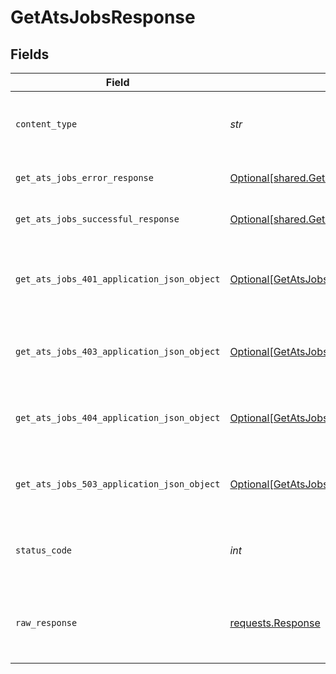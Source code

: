 # GetAtsJobsResponse


## Fields

| Field                                                                                                | Type                                                                                                 | Required                                                                                             | Description                                                                                          |
| ---------------------------------------------------------------------------------------------------- | ---------------------------------------------------------------------------------------------------- | ---------------------------------------------------------------------------------------------------- | ---------------------------------------------------------------------------------------------------- |
| `content_type`                                                                                       | *str*                                                                                                | :heavy_check_mark:                                                                                   | HTTP response content type for this operation                                                        |
| `get_ats_jobs_error_response`                                                                        | [Optional[shared.GetAtsJobsErrorResponse]](../../models/shared/getatsjobserrorresponse.md)           | :heavy_minus_sign:                                                                                   | GET /ats/jobs Error response                                                                         |
| `get_ats_jobs_successful_response`                                                                   | [Optional[shared.GetAtsJobsSuccessfulResponse]](../../models/shared/getatsjobssuccessfulresponse.md) | :heavy_minus_sign:                                                                                   | GET /ats/jobs Successful response                                                                    |
| `get_ats_jobs_401_application_json_object`                                                           | [Optional[GetAtsJobs401ApplicationJSON]](../../models/operations/getatsjobs401applicationjson.md)    | :heavy_minus_sign:                                                                                   | Returned when the authentication header was invalid or missing.                                      |
| `get_ats_jobs_403_application_json_object`                                                           | [Optional[GetAtsJobs403ApplicationJSON]](../../models/operations/getatsjobs403applicationjson.md)    | :heavy_minus_sign:                                                                                   | Returned when the passed integration is inactive.                                                    |
| `get_ats_jobs_404_application_json_object`                                                           | [Optional[GetAtsJobs404ApplicationJSON]](../../models/operations/getatsjobs404applicationjson.md)    | :heavy_minus_sign:                                                                                   | Returned when a requested resource is not found.                                                     |
| `get_ats_jobs_503_application_json_object`                                                           | [Optional[GetAtsJobs503ApplicationJSON]](../../models/operations/getatsjobs503applicationjson.md)    | :heavy_minus_sign:                                                                                   | Returned when no sync has finished successfully yet                                                  |
| `status_code`                                                                                        | *int*                                                                                                | :heavy_check_mark:                                                                                   | HTTP response status code for this operation                                                         |
| `raw_response`                                                                                       | [requests.Response](https://requests.readthedocs.io/en/latest/api/#requests.Response)                | :heavy_minus_sign:                                                                                   | Raw HTTP response; suitable for custom response parsing                                              |